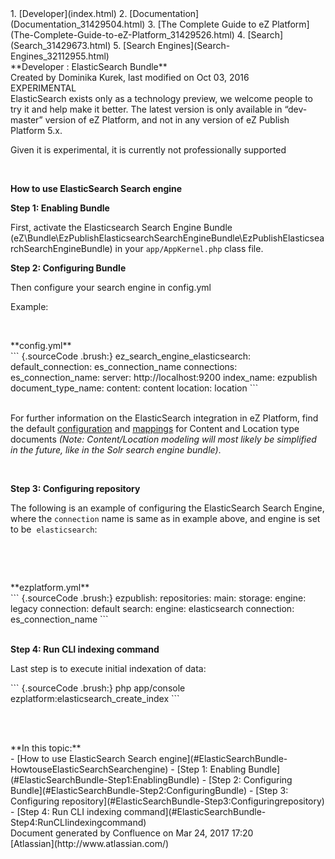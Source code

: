<div id="page">
<div id="main" class="aui-page-panel">
<div id="main-header">
<div id="breadcrumb-section">
1.  [Developer](index.html)
2.  [Documentation](Documentation_31429504.html)
3.  [The Complete Guide to eZ
    Platform](The-Complete-Guide-to-eZ-Platform_31429526.html)
4.  [Search](Search_31429673.html)
5.  [Search Engines](Search-Engines_32112955.html)

</div>
**Developer : ElasticSearch Bundle**

</div>
<div id="content" class="view">
<div class="page-metadata">
Created by Dominika Kurek, last modified on Oct 03, 2016

</div>
<div id="main-content" class="wiki-content group">
<div class="contentLayout2">
<div class="columnLayout two-right-sidebar"
data-layout="two-right-sidebar">
<div class="cell normal" data-type="normal">
<div class="innerCell">
EXPERIMENTAL

<div
class="confluence-information-macro confluence-information-macro-warning">
<div class="confluence-information-macro-body">
ElasticSearch exists only as a technology preview, we welcome people to
try it and help make it better. The latest version is only available in
“dev-master” version of eZ Platform, and not in any version of eZ
Publish Platform 5.x.

Given it is experimental, it is currently not professionally supported

</div>
</div>
 

**How to use ElasticSearch Search engine**

**Step 1: Enabling Bundle**

First, activate the Elasticsearch Search Engine Bundle
(eZ\\Bundle\\EzPublishElasticsearchSearchEngineBundle\\EzPublishElasticsearchSearchEngineBundle)
in your `app/AppKernel.php` class file.

**Step 2: Configuring Bundle**

Then configure your search engine in config.yml

Example:

 

<div class="code panel pdl" style="border-width: 1px;">
<div class="codeHeader panelHeader pdl"
style="border-bottom-width: 1px;">
**config.yml**

</div>
<div class="codeContent panelContent pdl">
``` {.sourceCode .brush:}
ez_search_engine_elasticsearch:
    default_connection: es_connection_name
    connections:
        es_connection_name:
            server: http://localhost:9200
            index_name: ezpublish
            document_type_name:
                content: content
                location: location
```

</div>
</div>
 

For further information on the ElasticSearch integration in eZ Platform,
find the
default [configuration](https://github.com/ezsystems/ezpublish-kernel/blob/master/eZ/Publish/Core/Search/Elasticsearch/Content/Resources/elasticsearch.yml) and [mappings](https://github.com/ezsystems/ezpublish-kernel/tree/master/eZ/Publish/Core/Search/Elasticsearch/Content/Resources/mappings) for
Content and Location type documents *(Note: Content/Location modeling
will most likely be simplified in the future, like in the Solr search
engine bundle)*.

 

**Step 3: Configuring repository**

The following is an example of configuring the ElasticSearch Search
Engine, where the `connection` name is same as in example above, and
engine is set to be  `elasticsearch`:

 

 

<div class="code panel pdl" style="border-width: 1px;">
<div class="codeHeader panelHeader pdl"
style="border-bottom-width: 1px;">
**ezplatform.yml**

</div>
<div class="codeContent panelContent pdl">
``` {.sourceCode .brush:}
ezpublish:
    repositories:
        main:
            storage:
                engine: legacy
                connection: default
            search:
                engine: elasticsearch
                connection: es_connection_name
```

</div>
</div>
 

**Step 4: Run CLI indexing command**

Last step is to execute initial indexation of data:

<div class="code panel pdl" style="border-width: 1px;">
<div class="codeContent panelContent pdl">
``` {.sourceCode .brush:}
php app/console ezplatform:elasticsearch_create_index
```

</div>
</div>
 

 

</div>
</div>
<div class="cell aside" data-type="aside">
<div class="innerCell">
**In this topic:**

<div class="toc-macro rbtoc1490376000136">
-   [How to use ElasticSearch Search
    engine](#ElasticSearchBundle-HowtouseElasticSearchSearchengine)
    -   [Step 1: Enabling
        Bundle](#ElasticSearchBundle-Step1:EnablingBundle)
    -   [Step 2: Configuring
        Bundle](#ElasticSearchBundle-Step2:ConfiguringBundle)
    -   [Step 3: Configuring
        repository](#ElasticSearchBundle-Step3:Configuringrepository)
    -   [Step 4: Run CLI indexing
        command](#ElasticSearchBundle-Step4:RunCLIindexingcommand)

</div>
</div>
</div>
</div>
</div>
</div>
</div>
</div>
<div id="footer" role="contentinfo">
<div class="section footer-body">
Document generated by Confluence on Mar 24, 2017 17:20

<div id="footer-logo">
[Atlassian](http://www.atlassian.com/)

</div>
</div>
</div>
</div>

